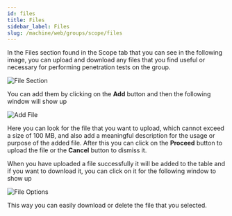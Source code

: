 ```yaml
---
id: files
title: Files
sidebar_label: Files
slug: /machine/web/groups/scope/files
---
```


In the Files section
found in the Scope tab
that you can see in the following image,
you can upload and download
any files that you find useful
or necessary for performing
penetration tests on the group.

![File Section](/img/web/groups/scope/file_section.png)

You can add them
by clicking on the **Add** button
and then the following window
will show up

![Add File](/img/web/groups/scope/add_file_modal.png)

Here you can look for the file
that you want to upload,
which cannot exceed a size of 100 MB,
and also add a meaningful description
for the usage or purpose
of the added file.
After this you can click on
the **Proceed** button to upload the file
or the **Cancel** button to dismiss it.

When you have uploaded a file successfully
it will be added to the table
and if you want to download it,
you can click on it
for the following window to show up

![File Options](/img/web/groups/scope/file_options_modal.png)

This way you can easily download
or delete the file that you selected.

